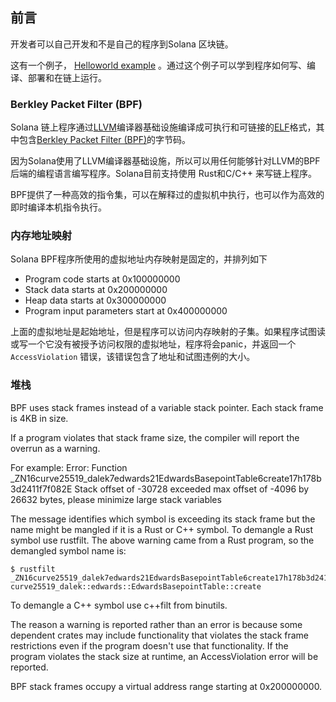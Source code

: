 ## 前言
开发者可以自己开发和不是自己的程序到Solana 区块链。

这有一个例子， [Helloworld example](https://docs.solana.com/developing/on-chain-programs/examples#helloworld) 。通过这个例子可以学到程序如何写、编译、部署和在链上运行。

### Berkley Packet Filter (BPF)
Solana 链上程序通过[LLVM](https://llvm.org/)编译器基础设施编译成可执行和可链接的[ELF](https://en.wikipedia.org/wiki/Executable_and_Linkable_Format)格式，其中包含[Berkley Packet Filter (BPF)](https://en.wikipedia.org/wiki/Berkeley_Packet_Filter)的字节码。

因为Solana使用了LLVM编译器基础设施，所以可以用任何能够针对LLVM的BPF后端的编程语言编写程序。Solana目前支持使用 Rust和C/C++ 来写链上程序。

BPF提供了一种高效的指令集，可以在解释过的虚拟机中执行，也可以作为高效的即时编译本机指令执行。

### 内存地址映射
Solana BPF程序所使用的虚拟地址内存映射是固定的，并排列如下
- Program code starts at 0x100000000
- Stack data starts at 0x200000000
- Heap data starts at 0x300000000
- Program input parameters start at 0x400000000

上面的虚拟地址是起始地址，但是程序可以访问内存映射的子集。如果程序试图读或写一个它没有被授予访问权限的虚拟地址，程序将会panic，并返回一个 ```AccessViolation``` 错误，该错误包含了地址和试图违例的大小。

### 堆栈
BPF uses stack frames instead of a variable stack pointer. Each stack frame is 4KB in size.

If a program violates that stack frame size, the compiler will report the overrun as a warning.

For example: Error: Function _ZN16curve25519_dalek7edwards21EdwardsBasepointTable6create17h178b3d2411f7f082E Stack offset of -30728 exceeded max offset of -4096 by 26632 bytes, please minimize large stack variables

The message identifies which symbol is exceeding its stack frame but the name might be mangled if it is a Rust or C++ symbol. To demangle a Rust symbol use rustfilt. The above warning came from a Rust program, so the demangled symbol name is:

```
$ rustfilt _ZN16curve25519_dalek7edwards21EdwardsBasepointTable6create17h178b3d2411f7f082E
curve25519_dalek::edwards::EdwardsBasepointTable::create
```
To demangle a C++ symbol use c++filt from binutils.

The reason a warning is reported rather than an error is because some dependent crates may include functionality that violates the stack frame restrictions even if the program doesn't use that functionality. If the program violates the stack size at runtime, an AccessViolation error will be reported.

BPF stack frames occupy a virtual address range starting at 0x200000000.


